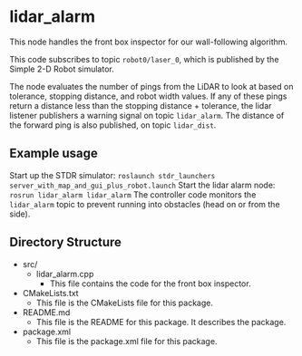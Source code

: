 # lidar_alarm

This node handles the front box inspector for our wall-following algorithm.

This code subscribes to topic `robot0/laser_0`, which is published by the Simple 2-D Robot simulator.

The node evaluates the number of pings from the LiDAR to look at based on tolerance, stopping distance, and robot width values. If any of these pings return a distance less than the stopping distance + tolerance, the lidar listener publishers a warning signal on
topic `lidar_alarm`.  The distance of the forward ping is also published, on topic `lidar_dist`.


## Example usage
Start up the STDR simulator:
`roslaunch stdr_launchers server_with_map_and_gui_plus_robot.launch`
Start the lidar alarm node:
 `rosrun lidar_alarm lidar_alarm`
The controller code monitors the `lidar_alarm` topic to prevent running into obstacles (head on or from the side).
 
 ## Directory Structure
 * src/
      * lidar_alarm.cpp
         * This file contains the code for the front box inspector.
* CMakeLists.txt
    * This file is the CMakeLists file for this package.
 * README.md
    * This file is the README for this package. It describes the package.
 * package.xml
    * This file is the package.xml file for this package.
